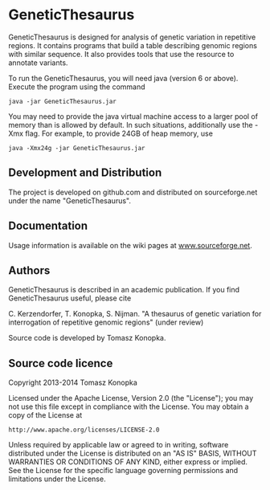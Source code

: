 GeneticThesaurus
================

GeneticThesaurus is designed for analysis of genetic variation in repetitive regions. It contains programs that build a table describing genomic regions with similar sequence. It also provides tools that use the resource to annotate variants.

To run the GeneticThesaurus, you will need java (version 6 or above). Execute the program using the command

	java -jar GeneticThesaurus.jar

You may need to provide the java virtual machine access to a larger pool of memory than is allowed by default. In such situations, additionally use the -Xmx flag. For example, to provide 24GB of heap memory, use

	java -Xmx24g -jar GeneticThesaurus.jar



Development and Distribution
----------------------------

The project is developed on github.com and distributed on sourceforge.net under the name "GeneticThesaurus".



Documentation
-------------

Usage information is available on the wiki pages at www.sourceforge.net.



Authors
-------

GeneticThesaurus is described in an academic publication. If you find  GeneticThesaurus useful, please cite 

C. Kerzendorfer, T. Konopka, S. Nijman. "A thesaurus of genetic variation for interrogation of repetitive genomic regions" (under review)

Source code is developed by Tomasz Konopka.



Source code licence
-------------------

Copyright 2013-2014 Tomasz Konopka

Licensed under the Apache License, Version 2.0 (the "License");
you may not use this file except in compliance with the License.
You may obtain a copy of the License at

    http://www.apache.org/licenses/LICENSE-2.0

Unless required by applicable law or agreed to in writing, software
distributed under the License is distributed on an "AS IS" BASIS,
WITHOUT WARRANTIES OR CONDITIONS OF ANY KIND, either express or implied.
See the License for the specific language governing permissions and
limitations under the License.

